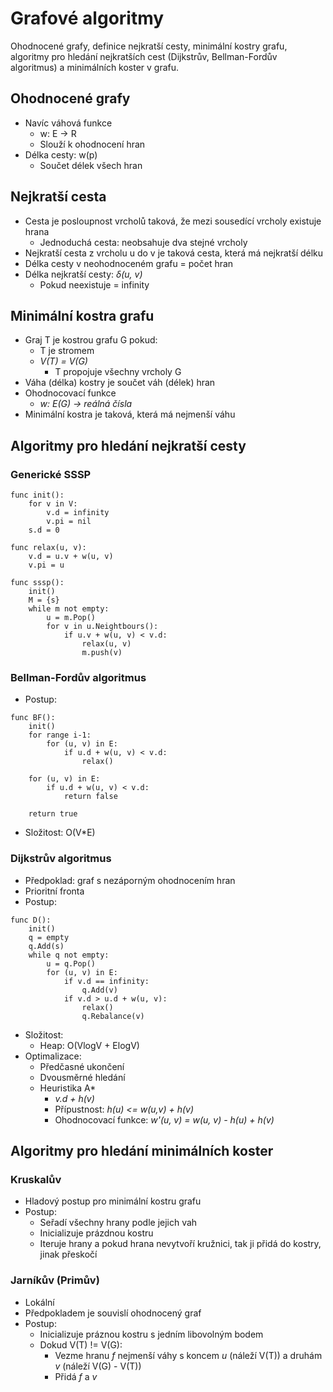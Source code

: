 # Grafové algoritmy

 Ohodnocené grafy, definice nejkratší cesty, minimální kostry grafu, algoritmy pro hledání nejkratších cest (Dijkstrův, Bellman-Fordův algoritmus) a minimálních koster v grafu.

## Ohodnocené grafy

- Navíc váhová funkce
    - w: E -> R
    - Slouží k ohodnocení hran
- Délka cesty: w(p)
    - Součet délek všech hran

## Nejkratší cesta

- Cesta je posloupnost vrcholů taková, že mezi sousedící vrcholy existuje hrana
    - Jednoduchá cesta: neobsahuje dva stejné vrcholy
- Nejkratší cesta z vrcholu u do v je taková cesta, která má nejkratší délku
- Délka cesty v neohodnoceném grafu = počet hran
- Délka nejkratší cesty: _δ(u, v)_
    - Pokud neexistuje = infinity

## Minimální kostra grafu

- Graj T je kostrou grafu G pokud:
    - T je stromem
    - _V(T) = V(G)_
        - T propojuje všechny vrcholy G
- Váha (délka) kostry je součet váh (délek) hran
- Ohodnocovací funkce
    - _w: E(G) -> reálná čísla_
- Minimální kostra je taková, která má nejmenší váhu

## Algoritmy pro hledání nejkratší cesty

### Generické SSSP

```
func init():
    for v in V:
        v.d = infinity
        v.pi = nil
    s.d = 0

func relax(u, v):
    v.d = u.v + w(u, v)
    v.pi = u

func sssp():
    init()
    M = {s}
    while m not empty:
        u = m.Pop()
        for v in u.Neightbours():
            if u.v + w(u, v) < v.d: 
                relax(u, v)
                m.push(v)
```

### Bellman-Fordův algoritmus

- Postup:
```
func BF():
    init()
    for range i-1:
        for (u, v) in E:
            if u.d + w(u, v) < v.d:
                relax()

    for (u, v) in E:
        if u.d + w(u, v) < v.d:
            return false

    return true
```
- Složitost: O(V*E)

### Dijkstrův algoritmus

- Předpoklad: graf s nezáporným ohodnocením hran
- Prioritní fronta
- Postup:
```
func D():
    init()
    q = empty
    q.Add(s)
    while q not empty:
        u = q.Pop()
        for (u, v) in E:
            if v.d == infinity:
                q.Add(v)
            if v.d > u.d + w(u, v):
                relax()
                q.Rebalance(v)
```
- Složitost:
    - Heap: O(VlogV + ElogV)
- Optimalizace:
    - Předčasné ukončení
    - Dvousměrné hledání
    - Heuristika A*
        - _v.d + h(v)_
        - Přípustnost: _h(u) <= w(u,v) + h(v)_
        - Ohodnocovací funkce: _w'(u, v) = w(u, v) - h(u) + h(v)_

## Algoritmy pro hledání minimálních koster

### Kruskalův

- Hladový postup pro minimální kostru grafu
- Postup:
    - Seřadí všechny hrany podle jejich vah
    - Inicializuje prázdnou kostru
    - Iteruje hrany a pokud hrana nevytvoří kružnici, tak ji přidá do kostry, jinak přeskočí

### Jarníkův (Primův)

- Lokální
- Předpokladem je souvislí ohodnocený graf
- Postup:
    - Inicializuje práznou kostru s jedním libovolným bodem
    - Dokud V(T) != V(G):
        - Vezme hranu _f_ nejmenší váhy s koncem _u_ (náleží V(T)) a druhám _v_ (náleží V(G) - V(T))
        - Přidá _f_ a _v_
